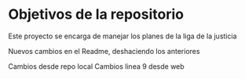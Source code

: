 # Objetivos de la repositorio

Este proyecto se encarga de manejar los planes de la liga de la justicia


Nuevos cambios en el Readme, deshaciendo los anteriores

Cambios desde repo local
Cambios linea 9 desde web
